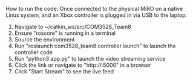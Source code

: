 How to run the code:
Once connected to the physical MiRO on a native Linux system, and an Xbox controller is plugged in via USB to the laptop:

1. Navigate to ~/catkin_ws/src/COM3528_Team8
2. Ensure "roscore" is running in a terminal
3. Source the environment
4. Run "roslaunch com3528_team8 controller.launch" to launch the controller code
5. Run "python3 app.py" to launch the video streaming service
6. Click the link or navigate to "http://<localhost>:5000" in a browser
7. Click "Start Stream" to see the live feed